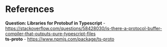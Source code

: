# References
**Question: Libraries for Protobuf in Typescript** - https://stackoverflow.com/questions/58428030/is-there-a-protocol-buffer-compiler-that-outputs-pure-typescript-files<br>
**ts-proto** - https://www.npmjs.com/package/ts-proto